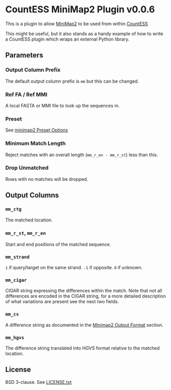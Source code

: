 # CountESS MiniMap2 Plugin v0.0.6

This is a plugin to allow [MiniMap2](https://github.com/lh3/minimap2) 
to be used from within [CountESS](https://github.com/CountESS-Project/CountESS/)

This might be useful, but it also stands as a handy example of how to write
a CountESS plugin which wraps an external Python library.

## Parameters

### Output Column Prefix

The default output column prefix is `mm` but this can be changed.

### Ref FA / Ref MMI

A local FASTA or MMI file to look up the sequences in.

### Preset

See [minimap2 Preset Options](https://lh3.github.io/minimap2/minimap2.html#8)

### Minimum Match Length

Reject matches with an overall length (`mm_r_en - mm_r_st`) less than this.

### Drop Unmatched

Rows with no matches will be dropped.

## Output Columns

### `mm_ctg`

The matched location.

### `mm_r_st`, `mm_r_en`

Start and end positions of the matched sequence.

### `mm_strand`

`1` if query/target on the same strand.
`-1` if opposite.
`0` if unknown.

### `mm_cigar`

CIGAR string expressing the differences within the match.  Note that not all differences are
encoded in the CIGAR string, for a more detailed description of what variations are present see
the next two fields.

### `mm_cs`

A difference string as documented in the [Minimap2 Output Format](https://lh3.github.io/minimap2/minimap2.html#10) section.

### `mm_hgvs`

The difference string translated into HGVS format relative to the matched location.

## License

BSD 3-clause.  See [LICENSE.txt](LICENSE.txt)
